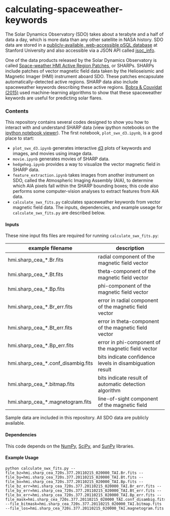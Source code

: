 calculating-spaceweather-keywords
=================================

The Solar Dynamics Observatory (SDO) takes about a terabyte and a half of data a day, which is more data than any other satellite in NASA history. SDO data are stored in a [publicly-available, web-accessible pSQL database](http://jsoc.stanford.edu/ajax/lookdata.html) at Stanford University and also accessible via a JSON API called [jsoc_info](http://jsoc.stanford.edu/jsocwiki/AjaxJsocConnect).

One of the data products released by the Solar Dynamics Observatory is called [Space-weather HMI Active Region Patches](http://link.springer.com/article/10.1007%2Fs11207-014-0529-3), or SHARPs. SHARPs include patches of vector magnetic field data taken by the Helioseismic and Magnetic Imager (HMI) instrument aboard SDO. These patches encapsulate automatically-detected active regions. SHARP data also include spaceweather keywords describing these active regions. [Bobra & Couvidat (2015)](http://arxiv.org/abs/1411.1405) used machine-learning algorithms to show that these spaceweather keywords are useful for predicting solar flares. 

### Contents

This repository contains several codes designed to show you how to interact with and understand SHARP data (view ipython notebooks on the [ipython notebook viewer](http://nbviewer.ipython.org/)). The first notebook, `plot_swx_d3.ipynb`, is a good place to start:

* `plot_swx_d3.ipynb` generates interactive [d3](https://d3js.org/) plots of keywords and images, and movies using image data.
* `movie.ipynb` generates movies of SHARP data.
* `hedgehog.ipynb` provides a way to visualize the vector magnetic field in SHARP data.
* `feature_extraction.ipynb` takes images from another instrument on SDO, called the Atmospheric Imaging Assembly (AIA), to determine which AIA pixels fall within the SHARP bounding boxes; this code also performs some computer-vision analyses to extract features from AIA data.
* `calculate_swx_fits.py` calculates spaceweather keywords from vector magnetic field data. The inputs, dependencies, and example useage for `calculate_swx_fits.py` are described below.

#### Inputs

These nine input fits files are required for running `calculate_swx_fits.py`:

example filename  | description
------------- | -------------
hmi.sharp_cea_*.Br.fits  | radial component of the magnetic field vector
hmi.sharp_cea_*.Bt.fits  | theta-component of the magnetic field vector
hmi.sharp_cea_*.Bp.fits  | phi-component of the magnetic field vector
hmi.sharp_cea_*.Br_err.fits | error in radial component of the magnetic field vector
hmi.sharp_cea_*.Bt_err.fits | error in theta-component of the magnetic field vector
hmi.sharp_cea_*.Bp_err.fits | error in phi-component of the magnetic field vector
hmi.sharp_cea_*.conf_disambig.fits | bits indicate confidence levels in disambiguation result
hmi.sharp_cea_*.bitmap.fits | bits indicate result of automatic detection algorithm
hmi.sharp_cea_*.magnetogram.fits | line-of-sight component of the magnetic field

Sample data are included in this repository. All SDO data are publicly available. 

#### Dependencies
This code depends on the [NumPy](http://numpy.org/), [SciPy](http://www.scipy.org/), and [SunPy](http://www.sunpy.org/) libraries.

#### Example Usage
	python calculate_swx_fits.py --file_bz=hmi.sharp_cea_720s.377.20110215_020000_TAI.Br.fits --file_by=hmi.sharp_cea_720s.377.20110215_020000_TAI.Bt.fits --file_bx=hmi.sharp_cea_720s.377.20110215_020000_TAI.Bp.fits --file_bz_err=hmi.sharp_cea_720s.377.20110215_020000_TAI.Br_err.fits --file_by_err=hmi.sharp_cea_720s.377.20110215_020000_TAI.Bt_err.fits --file_bx_err=hmi.sharp_cea_720s.377.20110215_020000_TAI.Bp_err.fits --file_mask=hmi.sharp_cea_720s.377.20110215_020000_TAI.conf_disambig.fits --file_bitmask=hmi.sharp_cea_720s.377.20110215_020000_TAI.bitmap.fits  --file_los=hmi.sharp_cea_720s.377.20110215_020000_TAI.magnetogram.fits
